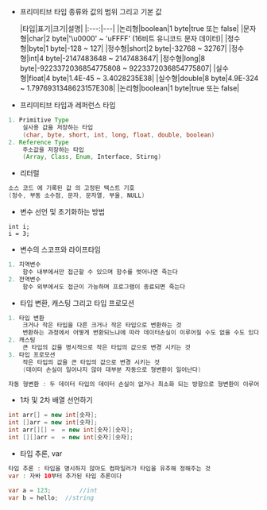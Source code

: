 - 프리미티브 타입 종류와 값의 범위 그리고 기본 값   

	|타입|표기|크기|설명|
	|:---:|---|
	|논리형|boolean|1 byte|true 또는 false|
	|문자형|char|2 byte|'\u0000' ~ 'uFFFF' (16비트 유니코드 문자 데이터)|
	|정수형|byte|1 byte|-128 ~ 127|
	|정수형|short|2 byte|-32768 ~ 32767|
	|정수형|int|4 byte|-2147483648 ~ 2147483647|
	|정수형|long|8 byte|-9223372036854775808 ~ 9223372036854775807|
	|실수형|float|4 byte|1.4E-45 ~ 3.4028235E38|
	|실수형|double|8 byte|4.9E-324 ~ 1.7976931348623157E308|
	|논리형|boolean|1 byte|true 또는 false|

- 프리미티브 타입과 레퍼런스 타입   
```java
1. Primitive Type   
	실사용 값을 저장하는 타입   
	(char, byte, short, int, long, float, double, boolean)   
2. Reference Type   
	주소값을 저장하는 타입   
	(Array, Class, Enum, Interface, Stirng)   
```
- 리터럴   
```java
소스 코드 에 기록된 값 의 고정된 텍스트 기호
(정수, 부동 소수점, 문자, 문자열, 부울, NULL)
```
- 변수 선언 및 초기화하는 방법   
```
int	i;
i = 3;
```
- 변수의 스코프와 라이프타임   
```java
1. 지역변수
	함수 내부에서만 접근할 수 있으며 함수를 벗어나면 죽는다
2. 전역변수
	함수 외부에서도 접근이 가능하며 프로그램이 종료되면 죽는다
```
- 타입 변환, 캐스팅 그리고 타입 프로모션   
```java
1. 타입 변환
	크거나 작은 타입을 다른 크거나 작은 타입으로 변환하는 것
	변환하는 과정에서 어떻게 변환되느냐에 따라 데이터손실이 이루어질 수도 없을 수도 있다
2. 캐스팅
	큰 타입의 값을 명시적으로 작은 타입의 값으로 변경 시키는 것
3. 타입 프로모션
	작은 타입의 값을 큰 타입의 값으로 변경 시키는 것
	(데이터 손실이 일어나지 않아 대부분 자동으로 형변환이 일어난다)

자동 형변환 : 두 데이터 타입의 데이터 손실이 없거나 최소화 되는 방향으로 형변환이 이루어지는 것
```
- 1차 및 2차 배열 선언하기   
```java
int	arr[] = new int[숫자];
int	[]arr = new int[숫자];
int	arr[][] =  = new int[숫자][숫자];
int	[][]arr =  = new int[숫자][숫자];
```
- 타입 추론, var   
```java
타입 추론 : 타입을 명시하지 않아도 컴파일러가 타입을 유추해 정해주는 것
var : 자바 10부터 추가된 타입 추론이다

var a = 123;		//int
var b = hello;	//string
```